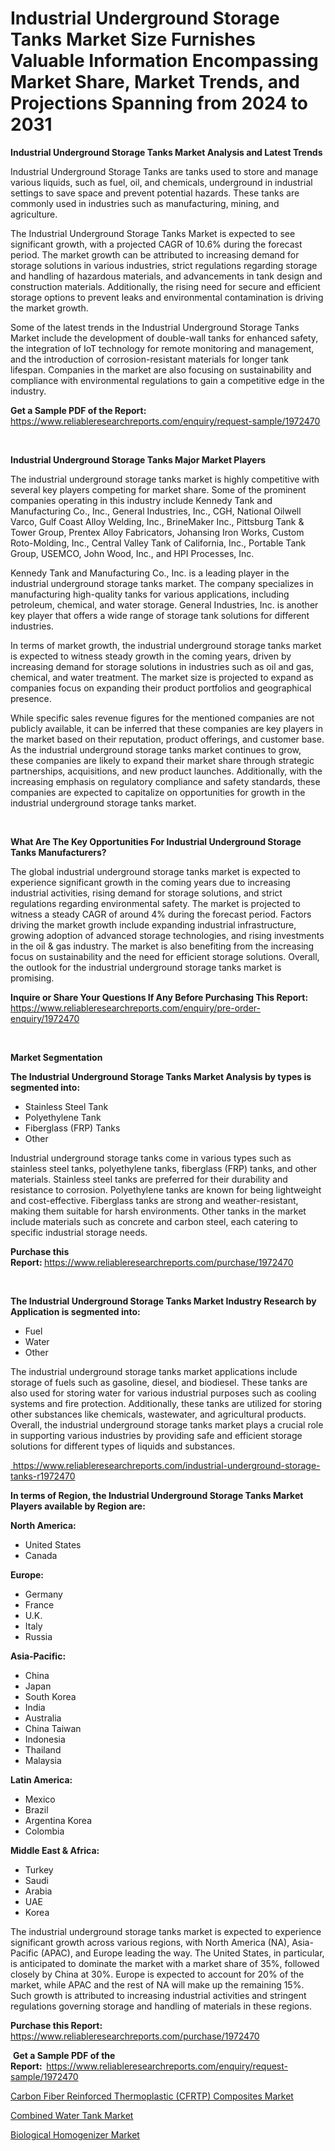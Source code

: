 <p><h1>Industrial Underground Storage Tanks Market Size Furnishes Valuable Information Encompassing Market Share, Market Trends, and Projections Spanning from 2024 to 2031</h1></p><p><strong>Industrial Underground Storage Tanks Market Analysis and Latest Trends</strong></p>
<p><p>Industrial Underground Storage Tanks are tanks used to store and manage various liquids, such as fuel, oil, and chemicals, underground in industrial settings to save space and prevent potential hazards. These tanks are commonly used in industries such as manufacturing, mining, and agriculture.</p><p>The Industrial Underground Storage Tanks Market is expected to see significant growth, with a projected CAGR of 10.6% during the forecast period. The market growth can be attributed to increasing demand for storage solutions in various industries, strict regulations regarding storage and handling of hazardous materials, and advancements in tank design and construction materials. Additionally, the rising need for secure and efficient storage options to prevent leaks and environmental contamination is driving the market growth.</p><p>Some of the latest trends in the Industrial Underground Storage Tanks Market include the development of double-wall tanks for enhanced safety, the integration of IoT technology for remote monitoring and management, and the introduction of corrosion-resistant materials for longer tank lifespan. Companies in the market are also focusing on sustainability and compliance with environmental regulations to gain a competitive edge in the industry.</p></p>
<p><strong>Get a Sample PDF of the Report:&nbsp;</strong> <a href="https://www.reliableresearchreports.com/enquiry/request-sample/1972470">https://www.reliableresearchreports.com/enquiry/request-sample/1972470</a></p>
<p>&nbsp;</p>
<p><strong>Industrial Underground Storage Tanks Major Market Players</strong></p>
<p><p>The industrial underground storage tanks market is highly competitive with several key players competing for market share. Some of the prominent companies operating in this industry include Kennedy Tank and Manufacturing Co., Inc., General Industries, Inc., CGH, National Oilwell Varco, Gulf Coast Alloy Welding, Inc., BrineMaker Inc., Pittsburg Tank & Tower Group, Prentex Alloy Fabricators, Johansing Iron Works, Custom Roto-Molding, Inc., Central Valley Tank of California, Inc., Portable Tank Group, USEMCO, John Wood, Inc., and HPI Processes, Inc.</p><p>Kennedy Tank and Manufacturing Co., Inc. is a leading player in the industrial underground storage tanks market. The company specializes in manufacturing high-quality tanks for various applications, including petroleum, chemical, and water storage. General Industries, Inc. is another key player that offers a wide range of storage tank solutions for different industries.</p><p>In terms of market growth, the industrial underground storage tanks market is expected to witness steady growth in the coming years, driven by increasing demand for storage solutions in industries such as oil and gas, chemical, and water treatment. The market size is projected to expand as companies focus on expanding their product portfolios and geographical presence.</p><p>While specific sales revenue figures for the mentioned companies are not publicly available, it can be inferred that these companies are key players in the market based on their reputation, product offerings, and customer base. As the industrial underground storage tanks market continues to grow, these companies are likely to expand their market share through strategic partnerships, acquisitions, and new product launches. Additionally, with the increasing emphasis on regulatory compliance and safety standards, these companies are expected to capitalize on opportunities for growth in the industrial underground storage tanks market.</p></p>
<p>&nbsp;</p>
<p><strong>What Are The Key Opportunities For Industrial Underground Storage Tanks Manufacturers?</strong></p>
<p><p>The global industrial underground storage tanks market is expected to experience significant growth in the coming years due to increasing industrial activities, rising demand for storage solutions, and strict regulations regarding environmental safety. The market is projected to witness a steady CAGR of around 4% during the forecast period. Factors driving the market growth include expanding industrial infrastructure, growing adoption of advanced storage technologies, and rising investments in the oil & gas industry. The market is also benefiting from the increasing focus on sustainability and the need for efficient storage solutions. Overall, the outlook for the industrial underground storage tanks market is promising.</p></p>
<p><strong>Inquire or Share Your Questions If Any Before Purchasing This Report:</strong> <a href="https://www.reliableresearchreports.com/enquiry/pre-order-enquiry/1972470">https://www.reliableresearchreports.com/enquiry/pre-order-enquiry/1972470</a></p>
<p>&nbsp;</p>
<p><strong>Market Segmentation</strong></p>
<p><strong>The Industrial Underground Storage Tanks Market Analysis by types is segmented into:</strong></p>
<p><ul><li>Stainless Steel Tank</li><li>Polyethylene Tank</li><li>Fiberglass (FRP) Tanks</li><li>Other</li></ul></p>
<p><p>Industrial underground storage tanks come in various types such as stainless steel tanks, polyethylene tanks, fiberglass (FRP) tanks, and other materials. Stainless steel tanks are preferred for their durability and resistance to corrosion. Polyethylene tanks are known for being lightweight and cost-effective. Fiberglass tanks are strong and weather-resistant, making them suitable for harsh environments. Other tanks in the market include materials such as concrete and carbon steel, each catering to specific industrial storage needs.</p></p>
<p><strong>Purchase this Report:&nbsp;</strong><a href="https://www.reliableresearchreports.com/purchase/1972470">https://www.reliableresearchreports.com/purchase/1972470</a></p>
<p>&nbsp;</p>
<p><strong>The Industrial Underground Storage Tanks Market Industry Research by Application is segmented into:</strong></p>
<p><ul><li>Fuel</li><li>Water</li><li>Other</li></ul></p>
<p><p>The industrial underground storage tanks market applications include storage of fuels such as gasoline, diesel, and biodiesel. These tanks are also used for storing water for various industrial purposes such as cooling systems and fire protection. Additionally, these tanks are utilized for storing other substances like chemicals, wastewater, and agricultural products. Overall, the industrial underground storage tanks market plays a crucial role in supporting various industries by providing safe and efficient storage solutions for different types of liquids and substances.</p></p>
<p><a href="https://www.reliableresearchreports.com/industrial-underground-storage-tanks-r1972470">&nbsp;https://www.reliableresearchreports.com/industrial-underground-storage-tanks-r1972470</a></p>
<p><strong>In terms of Region, the Industrial Underground Storage Tanks Market Players available by Region are:</strong></p>
<p>
    <p> <strong> North America: </strong>
        <ul>
            <li>United States</li>
            <li>Canada</li>
        </ul>
        </p> 
    <p> <strong> Europe: </strong>
        <ul>
            <li>Germany</li>
            <li>France</li>
            <li>U.K.</li>
            <li>Italy</li>
            <li>Russia</li>
        </ul>
        </p> 
    <p> <strong> Asia-Pacific: </strong>
        <ul>
            <li>China</li>
            <li>Japan</li>
            <li>South Korea</li>
            <li>India</li>
            <li>Australia</li>
            <li>China Taiwan</li>
            <li>Indonesia</li>
            <li>Thailand</li>
            <li>Malaysia</li>
        </ul>
        </p> 
    <p> <strong> Latin America: </strong>
        <ul>
            <li>Mexico</li>
            <li>Brazil</li>
            <li>Argentina Korea</li>
            <li>Colombia</li>
        </ul>
        </p> 
    <p> <strong> Middle East & Africa: </strong>
        <ul>
            <li>Turkey</li>
            <li>Saudi</li>
            <li>Arabia</li>
            <li>UAE</li>
            <li>Korea</li>
        </ul>
    </p>
    </p>
<p><p>The industrial underground storage tanks market is expected to experience significant growth across various regions, with North America (NA), Asia-Pacific (APAC), and Europe leading the way. The United States, in particular, is anticipated to dominate the market with a market share of 35%, followed closely by China at 30%. Europe is expected to account for 20% of the market, while APAC and the rest of NA will make up the remaining 15%. Such growth is attributed to increasing industrial activities and stringent regulations governing storage and handling of materials in these regions.</p></p>
<p><strong>Purchase this Report: </strong><a href="https://www.reliableresearchreports.com/purchase/1972470">https://www.reliableresearchreports.com/purchase/1972470</a></p>
<p>&nbsp;<strong>Get a Sample PDF of the Report:&nbsp;&nbsp;</strong><a href="https://www.reliableresearchreports.com/enquiry/request-sample/1972470">https://www.reliableresearchreports.com/enquiry/request-sample/1972470</a></p>
<p><strong></strong></p>
<p><p><a href="https://issuu.com/reportprime-2/docs/carbon-fiber-reinforced-thermoplastic-cfrtp-compos">Carbon Fiber Reinforced Thermoplastic (CFRTP) Composites Market</a></p><p><a href="https://github.com/gamblestampleyjenny50m5sl6/Market-Research-Report-List-2/blob/main/combined-water-tank-market.md">Combined Water Tank Market</a></p><p><a href="https://github.com/nicholepatriciadoylenwnrjr0/Market-Research-Report-List-2/blob/main/biological-homogenizer-market.md">Biological Homogenizer Market</a></p></p>